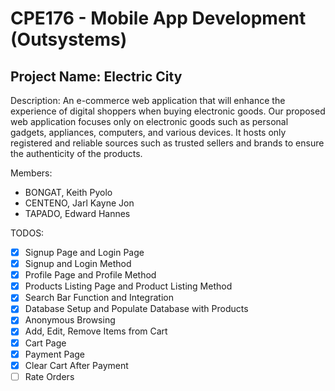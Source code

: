 # CPE176 - Mobile App Development (Outsystems)

## Project Name: Electric City
Description: An e-commerce web application that will enhance the experience of digital shoppers when buying electronic goods. Our proposed web application focuses only on electronic goods such as personal gadgets, appliances, computers, and various devices. It hosts only registered and reliable sources such as trusted sellers and brands to ensure the authenticity of the products. 

Members:
- BONGAT, Keith Pyolo
- CENTENO, Jarl Kayne Jon
- TAPADO, Edward Hannes

TODOS:
- [x] Signup Page and Login Page
- [x] Signup and Login Method
- [x] Profile Page and Profile Method
- [x] Products Listing Page and Product Listing Method
- [x] Search Bar Function and Integration
- [x] Database Setup and Populate Database with Products
- [x] Anonymous Browsing
- [x] Add, Edit, Remove Items from Cart
- [x] Cart Page
- [x] Payment Page
- [x] Clear Cart After Payment
- [ ] Rate Orders
